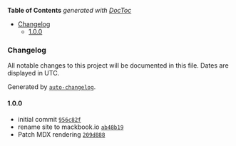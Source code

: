 <!-- START doctoc generated TOC please keep comment here to allow auto update -->
<!-- DON'T EDIT THIS SECTION, INSTEAD RE-RUN doctoc TO UPDATE -->

**Table of Contents** _generated with [DocToc](https://github.com/thlorenz/doctoc)_

- [Changelog](#changelog)
  - [1.0.0](#100)

<!-- END doctoc generated TOC please keep comment here to allow auto update -->

### Changelog

All notable changes to this project will be documented in this file. Dates are displayed in UTC.

Generated by [`auto-changelog`](https://github.com/CookPete/auto-changelog).

#### 1.0.0

- initial commit [`956c82f`](https://github.com/kamarmack/mackbook-io-nextjs/commit/956c82fe7d254b7551869c08e38660e4a3ce940e)
- rename site to mackbook.io [`ab48b19`](https://github.com/kamarmack/mackbook-io-nextjs/commit/ab48b195d13ce48d52cf5c00e0819fd12c6a0614)
- Patch MDX rendering [`209d888`](https://github.com/kamarmack/mackbook-io-nextjs/commit/209d8884079f94920f740174f5dc990a88258e2d)
